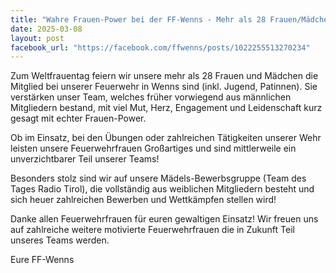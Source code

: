 ```yaml
---
title: "Wahre Frauen-Power bei der FF-Wenns - Mehr als 28 Frauen/Mädchen sind Teil unserer Teams"
date: 2025-03-08
layout: post
facebook_url: "https://facebook.com/ffwenns/posts/1022255513270234"
---
```


Zum Weltfrauentag feiern wir unsere mehr als 28 Frauen und Mädchen die Mitglied bei unserer Feuerwehr in Wenns sind (inkl. Jugend, Patinnen). Sie verstärken unser Team, welches früher vorwiegend aus männlichen Mitgliedern bestand, mit viel Mut, Herz, Engagement und Leidenschaft kurz gesagt mit echter Frauen-Power. 

Ob im Einsatz, bei den Übungen oder zahlreichen Tätigkeiten unserer Wehr leisten unsere Feuerwehrfrauen Großartiges und sind mittlerweile ein unverzichtbarer Teil unserer
Teams! 

Besonders stolz sind wir auf unsere Mädels-Bewerbsgruppe (Team des Tages Radio Tirol), die vollständig aus weiblichen Mitgliedern besteht und sich heuer zahlreichen Bewerben und Wettkämpfen stellen wird! 

Danke allen Feuerwehrfrauen für euren gewaltigen Einsatz! Wir freuen uns auf zahlreiche weitere motivierte Feuerwehrfrauen die in Zukunft Teil unseres Teams werden. ️

Eure FF-Wenns